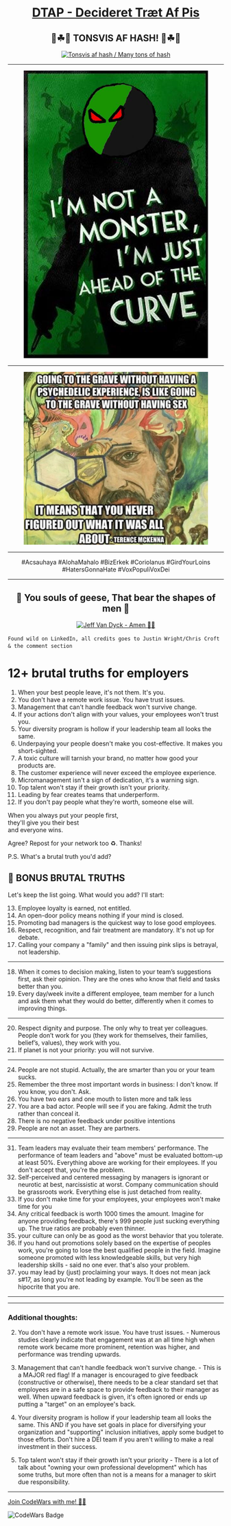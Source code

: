 <div align="center">

# [DTAP - Decideret Træt Af Pis](https://youtu.be/cu91MMsFQkI)


## 💚☘🌱 TONSVIS AF HASH! 🌱☘💚
[![Tonsvis af hash / Many tons of hash](https://img.youtube.com/vi/lCv8Ao3XGho/0.jpg)](https://youtu.be/lCv8Ao3XGho)


</div>


<hr/>

<p align="center">
  <img alt="Terence Kemp McKenna - GOING TO THE GRAVE WITHOUT HAVING A PSYCHEDELIC EXPERIENCE, IS LIKE GOING TO THE GRAVE WITHOUT HAVING SEX - IT MEANS THAT YOU NEVER FIGURED OUT WHAT IT WAS ALL ABOUT" width="430" src="https://github.com/Danielkaas94/DTAP/blob/main/Img/Ahead_Curve.jpg?raw=true">
</p>

<hr/>

<p align="center">
  <img alt="💚🖤 I'M NOT A MONSTER, I'M JUST AHEAD OF THE CURVE 💚🖤" width="430" src="https://github.com/Danielkaas94/DTAP/blob/main/Img/MemeLord/TerenceKempMcKenna.jpg?raw=true">
</p>

<hr/>


<div align="center">

#Acsauhaya
#AlohaMahalo
#BizErkek
#Coriolanus
#GirdYourLoins
#HatersGonnaHate
#VoxPopuliVoxDei

</div>

<hr/>

<div width="12" align="center">

## 🦆 You souls of geese, That bear the shapes of men 🦆

[![Jeff Van Dyck - Amen 🎵🎶](https://img.youtube.com/vi/WNFxocGFb2A/0.jpg)](https://youtu.be/WNFxocGFb2A)

</div>

`Found wild on LinkedIn, all credits goes to Justin Wright/Chris Croft & the comment section`

# 12+ brutal truths for employers


1. When your best people leave, it's not them. It's you.  
2. You don't have a remote work issue. You have trust issues.  
3. Management that can't handle feedback won't survive change.  
4. If your actions don't align with your values, your employees won't trust you.  
5. Your diversity program is hollow if your leadership team all looks the same.  
6. Underpaying your people doesn't make you cost-effective. It makes you short-sighted.  
7. A toxic culture will tarnish your brand, no matter how good your products are.  
8. The customer experience will never exceed the employee experience.  
9. Micromanagement isn't a sign of dedication, it's a warning sign.  
10. Top talent won't stay if their growth isn't your priority.  
11. Leading by fear creates teams that underperform.  
12. If you don't pay people what they're worth, someone else will.  
  
When you always put your people first,  
they'll give you their best  
and everyone wins.
  
Agree? Repost for your network too ♻️. Thanks!  
  
P.S. What's a brutal truth you'd add?

## 📌 BONUS BRUTAL TRUTHS  
  
Let's keep the list going. What would you add? I'll start:  
  
13. Employee loyalty is earned, not entitled.  
14. An open-door policy means nothing if your mind is closed.  
15. Promoting bad managers is the quickest way to lose good employees.  
16. Respect, recognition, and fair treatment are mandatory. It's not up for debate.  
17. Calling your company a "family" and then issuing pink slips is betrayal, not leadership.
---
18. When it comes to decision making, listen to your team’s suggestions first, ask their opinion. They are the ones who know that field and tasks better than you.  
19. Every day/week invite a different employee, team member for a lunch and ask them what they would do better, differently when it comes to improving things.
---
20. Respect dignity and purpose. The only why to treat yer colleagues. People don’t work for you (they work for themselves, their families, belief’s, values), they work with you.  
21. If planet is not your priority: you will not survive.
---
24. People are not stupid. Actually, the are smarter than you or your team sucks.
25. Remember the three most important words in business: I don't know. If you know, you don't. Ask.
26. You have two ears and one mouth to listen more and talk less
27. You are a bad actor. People will see if you are faking. Admit the truth rather than conceal it.
28. There is no negative feedback under positive intentions
29. People are not an asset. They are partners.
---
31. Team leaders may evaluate their team members' performance. The performance of team leaders and "above" must be evaluated bottom-up at least 50%. Everything above are working for their employees. If you don't accept that, you're the problem.
32. Self-perceived and centered messaging by managers is ignorant or neurotic at best, narcissistic at worst. Company communication should be grassroots work. Everything else is just detached from reality.
33. If you don't make time for your employees, your employees won't make time for you
34. Any critical feedback is worth 1000 times the amount. Imagine for anyone providing feedback, there's 999 people just sucking everything up. The true ratios are probably even thinner.
35. your culture can only be as good as the worst behavior that you tolerate.
36. If you hand out promotions solely based on the expertise of peoples work, you're going to lose the best qualified people in the field. Imagine someone promoted with less knowledgeable skills, but very high leadership skills - said no one ever. that's also your problem.
37. you may lead by (just) proclaiming your ways. It does not mean jack s#17, as long you're not leading by example. You'll be seen as the hipocrite that you are.

---
---

### Additional thoughts:  
2. You don't have a remote work issue. You have trust issues. - Numerous studies clearly indicate that engagement was at an all time high when remote work became more prominent, retention was higher, and performance was trending upwards.  
  
3. Management that can't handle feedback won't survive change. - This is a MAJOR red flag! If a manager is encouraged to give feedback (constructive or otherwise), there needs to be a clear standard set that employees are in a safe space to provide feedback to their manager as well. When upward feedback is given, it's often ignored or ends up putting a "target" on an employee's back.  
  
5. Your diversity program is hollow if your leadership team all looks the same. This AND if you have set goals in place for diversifying your organization and "supporting" inclusion initiatives, apply some budget to those efforts. Don't hire a DEI team if you aren't willing to make a real investment in their success.  
  
10. Top talent won't stay if their growth isn't your priority - There is a lot of talk about "owning your own professional development" which has some truths, but more often than not is a means for a manager to skirt due responsibility.

---

[Join CodeWars with me! 👨‍💻](https://codewars.com/r/hGyTsQ)

<p>
  <img alt="CodeWars Badge" src="https://www.codewars.com/users/Danielkaas94/badges/large">
</p>
